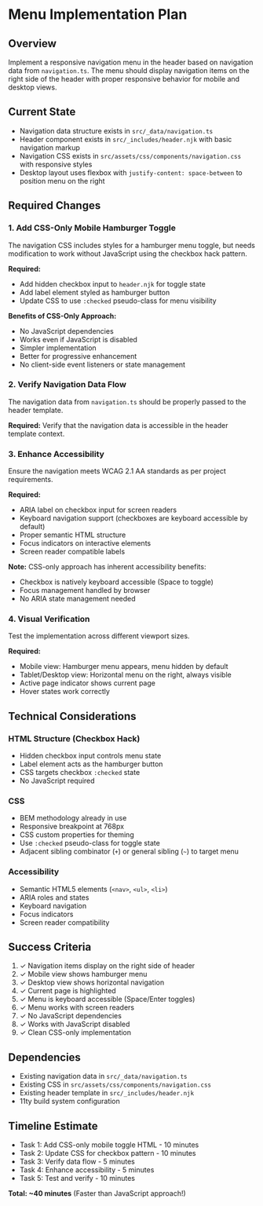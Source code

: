 # Menu Implementation Plan

## Overview
Implement a responsive navigation menu in the header based on navigation data from `navigation.ts`. The menu should display navigation items on the right side of the header with proper responsive behavior for mobile and desktop views.

## Current State
- Navigation data structure exists in `src/_data/navigation.ts`
- Header component exists in `src/_includes/header.njk` with basic navigation markup
- Navigation CSS exists in `src/assets/css/components/navigation.css` with responsive styles
- Desktop layout uses flexbox with `justify-content: space-between` to position menu on the right

## Required Changes

### 1. Add CSS-Only Mobile Hamburger Toggle
The navigation CSS includes styles for a hamburger menu toggle, but needs modification to work without JavaScript using the checkbox hack pattern.

**Required:** 
- Add hidden checkbox input to `header.njk` for toggle state
- Add label element styled as hamburger button
- Update CSS to use `:checked` pseudo-class for menu visibility

**Benefits of CSS-Only Approach:**
- No JavaScript dependencies
- Works even if JavaScript is disabled
- Simpler implementation
- Better for progressive enhancement
- No client-side event listeners or state management

### 2. Verify Navigation Data Flow
The navigation data from `navigation.ts` should be properly passed to the header template.

**Required:** Verify that the navigation data is accessible in the header template context.

### 3. Enhance Accessibility
Ensure the navigation meets WCAG 2.1 AA standards as per project requirements.

**Required:**
- ARIA label on checkbox input for screen readers
- Keyboard navigation support (checkboxes are keyboard accessible by default)
- Proper semantic HTML structure
- Focus indicators on interactive elements
- Screen reader compatible labels

**Note:** CSS-only approach has inherent accessibility benefits:
- Checkbox is natively keyboard accessible (Space to toggle)
- Focus management handled by browser
- No ARIA state management needed

### 4. Visual Verification
Test the implementation across different viewport sizes.

**Required:**
- Mobile view: Hamburger menu appears, menu hidden by default
- Tablet/Desktop view: Horizontal menu on the right, always visible
- Active page indicator shows current page
- Hover states work correctly

## Technical Considerations

### HTML Structure (Checkbox Hack)
- Hidden checkbox input controls menu state
- Label element acts as the hamburger button
- CSS targets checkbox `:checked` state
- No JavaScript required

### CSS
- BEM methodology already in use
- Responsive breakpoint at 768px
- CSS custom properties for theming
- Use `:checked` pseudo-class for toggle state
- Adjacent sibling combinator (`+`) or general sibling (`~`) to target menu

### Accessibility
- Semantic HTML5 elements (`<nav>`, `<ul>`, `<li>`)
- ARIA roles and states
- Keyboard navigation
- Focus indicators
- Screen reader compatibility

## Success Criteria
1. ✓ Navigation items display on the right side of header
2. ✓ Mobile view shows hamburger menu
3. ✓ Desktop view shows horizontal navigation
4. ✓ Current page is highlighted
5. ✓ Menu is keyboard accessible (Space/Enter toggles)
6. ✓ Menu works with screen readers
7. ✓ No JavaScript dependencies
8. ✓ Works with JavaScript disabled
9. ✓ Clean CSS-only implementation

## Dependencies
- Existing navigation data in `src/_data/navigation.ts`
- Existing CSS in `src/assets/css/components/navigation.css`
- Existing header template in `src/_includes/header.njk`
- 11ty build system configuration

## Timeline Estimate
- Task 1: Add CSS-only mobile toggle HTML - 10 minutes
- Task 2: Update CSS for checkbox pattern - 10 minutes
- Task 3: Verify data flow - 5 minutes
- Task 4: Enhance accessibility - 5 minutes
- Task 5: Test and verify - 10 minutes

**Total: ~40 minutes** (Faster than JavaScript approach!)
